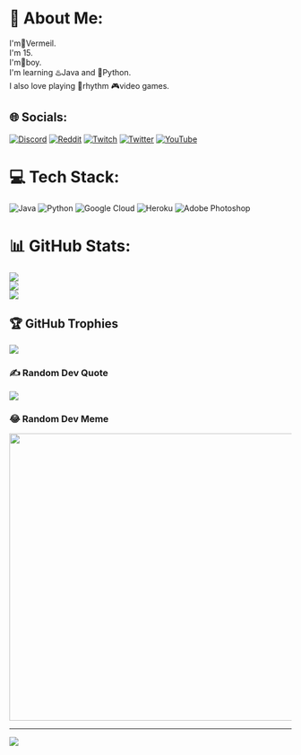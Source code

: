 # 💫 About Me:
I'm👋Vermeil.<br>I'm 15.<br>I'm👦boy.<br>I'm learning ♨️Java and 🐍Python.<br>I also love playing 🎵rhythm 🎮video games.


## 🌐 Socials:
[![Discord](https://img.shields.io/badge/Discord-%237289DA.svg?logo=discord&logoColor=white)](htttps://discord.gg/https://discord.gg/UTKpv6BQNW) [![Reddit](https://img.shields.io/badge/Reddit-%23FF4500.svg?logo=Reddit&logoColor=white)](https://reddit.com/user/_Vermeil_) [![Twitch](https://img.shields.io/badge/Twitch-%239146FF.svg?logo=Twitch&logoColor=white)](https://twitch.tv/vermeilsimp) [![Twitter](https://img.shields.io/badge/Twitter-%231DA1F2.svg?logo=Twitter&logoColor=white)](https://twitter.com/@Vermeilosu) [![YouTube](https://img.shields.io/badge/YouTube-%23FF0000.svg?logo=YouTube&logoColor=white)](https://youtube.com/c/https://www.youtube.com/channel/UCmUZzOebtUhqiqUq9EHxzqg) 

# 💻 Tech Stack:
![Java](https://img.shields.io/badge/java-%23ED8B00.svg?style=flat&logo=java&logoColor=white) ![Python](https://img.shields.io/badge/python-3670A0?style=flat&logo=python&logoColor=ffdd54) ![Google Cloud](https://img.shields.io/badge/Google%20Cloud-%234285F4.svg?style=flat&logo=google-cloud&logoColor=white) ![Heroku](https://img.shields.io/badge/heroku-%23430098.svg?style=flat&logo=heroku&logoColor=white) ![Adobe Photoshop](https://img.shields.io/badge/adobephotoshop-%2331A8FF.svg?style=flat&logo=adobephotoshop&logoColor=white)
# 📊 GitHub Stats:
![](https://github-readme-stats.vercel.app/api?username=VermeilChan&theme=tokyonight&hide_border=false&include_all_commits=true&count_private=false)<br/>
![](https://github-readme-streak-stats.herokuapp.com/?user=VermeilChan&theme=tokyonight&hide_border=false)<br/>
![](https://github-readme-stats.vercel.app/api/top-langs/?username=VermeilChan&theme=tokyonight&hide_border=false&include_all_commits=true&count_private=false&layout=compact)

## 🏆 GitHub Trophies
![](https://github-profile-trophy.vercel.app/?username=VermeilChan&theme=radical&no-frame=true&no-bg=false&margin-w=4)

### ✍️ Random Dev Quote
![](https://quotes-github-readme.vercel.app/api?type=horizontal&theme=radical)

### 😂 Random Dev Meme
<img src="https://random-memer.herokuapp.com/" width="512px"/>

---
[![](https://visitcount.itsvg.in/api?id=VermeilChan&icon=7&color=5)](https://visitcount.itsvg.in)

<!-- Proudly created with GPRM ( https://gprm.itsvg.in ) -->

